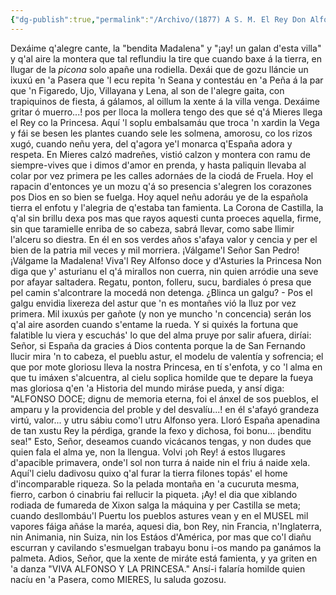 ```yaml
---
{"dg-publish":true,"permalink":"/Archivo/(1877) A S. M. El Rey Don Alfonso XII y á S. A. R. la Serma. Sra. Princesa de Asturias en su viaje a Mieres, Romance en dialecto asturiano/","tags":["#Siglo_19","central","a1877","Teodoro_Cuesta","escrito","Mieres","poema"]}
---
```



Dexáime q'alegre cante,
la "bendita Madalena"
y "¡ay! un galan d'esta villa"
y q'al aire la montera
que tal reflundiu la tire
que cuando baxe á la tierra,
en llugar de la *picona*
solo apañe una rodiella.
Dexái que de gozu lláncie
un ixuxú en 'a Pasera
que 'l ecu repita 'n Seana
y contestáu en 'a Peña
á la par que 'n Figaredo,
Ujo, Villayana y Lena,
al son de l'alegre gaita,
con trapiquinos de fiesta,
á gálamos, al oillum
la xente á la villa venga.
Dexáime gritar ó muerro...!
pos per lloca la mollera
tengo des que sé q'á Mieres
llega el Rey co la Princesa.
Aquí 'l soplu embalsamáu
que troca 'n xardin la Vega
y fái se besen les plantes
cuando sele les solmena,
amorosu, co los rizos
xugó, cuando neñu yera,
del q'agora ye'l monarca
q'España adora y respeta.
En Mieres calzó madreñes,
vistió calzon y montera
con ramu de siempre-vives
que i dimos d'amor en prenda,
y hasta paliquin llevaba
al colar por vez primera
pe les calles adornáes
de la ciodá de Fruela.
Hoy el rapacin d'entonces
ye un mozu q'á so presencia
s'alegren los corazones
pos Dios en so bien se fuelga.
Hoy aquel neñu adoráu
ye de la española tierra
el enfotu y l'alegria
de q'estaba tan famienta.
La Corona de Castilla,
la q'al sin brillu dexa
pos mas que rayos aquesti
cunta proeces aquella,
firme, sin que taramielle
enriba de so cabeza,
sabrá llevar, como sabe
llimir l'alceru so diestra.
En él en sos verdes años
s'afaya valor y cencia
y per el bien de la patria
mil veces y mil morriera.
¡Válgame'l Señor San Pedro!
¡Válgame la Madalena!
Viva'l Rey Alfonso doce
y d'Asturies la Princesa
Non diga que y' asturianu
el q'á mirallos non cuerra,
nin quien arródie una seve
por afayar saltadera.
Regatu, ponton, folleru,
sucu, bardiales ó presa
que pel camin s'alcontrare
la mocedá non detenga.
¿Blinca un galgu? - Pos el galgu envidia lixereza
del astur que 'n es montañes
vió la lluz por vez primera.
Mil ixuxús per gañote
(y non ye muncho 'n concencia)
serán los q'al aire asorden
cuando s'entame la rueda.
Y si quixés la fortuna
que falatible lu viera
y escuchás' lo que del alma
pruye por salir afuera,
diríai: Señor, si España
da gracies á Dios contenta
porque la de San Fernando
llucir mira 'n to cabeza,
el pueblu astur, el modelu
de valentía y sofrencia;
el que por mote gloriosu
lleva la nostra Princesa,
en tí s'enfota, y co 'l alma
en que tu imáxen s'alcuentra,
al cielu soplica homilde
que te depare la fueya
mas gloriosa q'en 'a Historia
del mundo miráse pueda,
y ansí diga: "ALFONSO DOCE;
dignu de memoria eterna,
foi el ánxel de sos pueblos,
el amparu y la providencia
del proble y del desvalíu...!
en él s'afayó grandeza
virtú, valor... y utru sábiu
como'l utru Alfonso yera.
Lloró España apenadina
de tan xustu Rey la pérdiga,
grande la fexo y dichosa,
foi bonu... ¡benditu sea!"
Esto, Señor, deseamos
cuando vicácanos tengas,
y non dudes que quien fala
el alma ye, non la llengua.
Volvi ¡oh Rey! á estos llugares
d'apacible primavera,
onde'l sol non turra á naide
nin el friu á naide xela.
Aquí'l cielu dadivosu
quixo q'al furar la tierra
filones topás' el home
d'incomparable riqueza.
So la pelada montaña
en 'a cucuruta mesma,
fierro, carbon ó cinabriu
fai rellucir la piqueta.
¡Ay! el dia que xiblando
rodiada de fumareda
de Xixon salga la máquina
y per Castilla se meta;
cuando desllombáu'l Puertu
los pueblos astures vean
y en el MUSEL mil vapores
fáiga añáse la maréa,
aquesi dia, bon Rey,
nin Francia, n'Inglaterra,
nin Animania, nin Suiza,
nin los Estáos d'América,
por mas que co'l diañu escurran
y cavilando s'esmuelgan
trabayu bonu i-os mando
pa ganámos la palmeta.
Adios, Señor, que la xente
de miráte está famienta,
y ya griten en 'a danza
"VIVA ALFONSO Y LA PRINCESA."
Ansí-i falaría homilde
quien nacíu en 'a Pasera,
como MIERES, lu saluda gozosu.